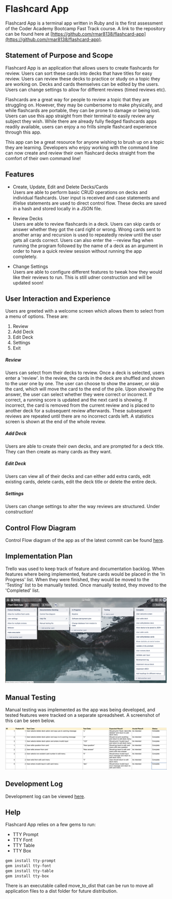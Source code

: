 # Flashcard App

Flashcard App is a terminal app written in Ruby and is the first assessment of the Coder Academy Bootcamp Fast Track course. A link to the repository can be found here at [https://github.com/rmar8138/flashcard-app](https://github.com/rmar8138/flashcard-app).

## Statement of Purpose and Scope

Flashcard App is an application that allows users to create flashcards for review. Users can sort these cards into decks that have titles for easy review. Users can review these decks to practice or study on a topic they are working on. Decks and cards themselves can be edited by the users. Users can change settings to allow for different reviews (timed reviews etc).

Flashcards are a great way for people to review a topic that they are struggling on. However, they may be cumbersome to make physically, and while flashcards are portable, they can be prone to damage or being lost. Users can use this app straight from their terminal to easily review any subject they wish. While there are already fully fledged flashcards apps readily available, users can enjoy a no frills simple flashcard experience through this app.

This app can be a great resource for anyone wishing to brush up on a topic they are learning. Developers who enjoy working with the command line can now create and review their own flashcard decks straight from the comfort of their own command line!

## Features

- Create, Update, Edit and Delete Decks/Cards  
  Users are able to perform basic CRUD operations on decks and individual flashcards. User input is received and case statements and if/else statements are used to direct control flow. These decks are saved in a hash and stored locally in a JSON file.

- Review Decks  
  Users are able to review flashcards in a deck. Users can skip cards or answer whether they got the card right or wrong. Wrong cards sent to another array and recursion is used to repeatedly review until the user gets all cards correct. Users can also enter the --review flag when running the program followed by the name of a deck as an argument in order to have a quick review session without running the app completely.

- Change Settings  
  Users are able to configure different features to tweak how they would like their reviews to run. This is still udner construction and will be updated soon!

## User Interaction and Experience

Users are greeted with a welcome screen which allows them to select from a menu of options. These are:

1. Review
2. Add Deck
3. Edit Deck
4. Settings
5. Exit

##### Review

Users can select from their decks to review. Once a deck is selected, users enter a 'review'. In the review, the cards in the deck are shuffled and shown to the user one by one. The user can choose to show the answer, or skip the card, which will move the card to the end of the pile. Upon showing the answer, the user can select whether they were correct or incorrect. If correct, a running score is updated and the next card is showing. If incorrect, the card is removed from the current review and is placed to another deck for a subsequent review afterwards. These subsequent reviews are repeated until there are no incorrect cards left. A statistics screen is shown at the end of the whole review.

##### Add Deck

Users are able to create their own decks, and are prompted for a deck title. They can then create as many cards as they want.

##### Edit Deck

Users can view all of their decks and can either add extra cards, edit existing cards, delete cards, edit the deck title or delete the entire deck.

##### Settings

Users can change settings to alter the way reviews are structured. Under construction!

## Control Flow Diagram

Control Flow diagram of the app as of the latest commit can be found [here](./docs/flashcard-app-flowchart.pdf).

## Implementation Plan

Trello was used to keep track of feature and documentation backlog. When features where being implemented, feature cards would be placed in the 'In Progress' list. When they were finished, they would be moved to the 'Testing' list to be manually tested. Once manually tested, they moved to the 'Completed' list.

![Trello Board](./docs/flashcard-app-trello.png)

## Manual Testing

Manual testing was implemented as the app was being developed, and tested features were tracked on a separate spreadsheet. A screenshot of this can be seen below.

![Manual testing spreadsheet](./docs/flashcard-app-manual-test.png)

## Development Log

Development log can be viewed [here](./development-log.md).

## Help

Flashcard App relies on a few gems to run:

- TTY Prompt
- TTY Font
- TTY Table
- TTY Box

```
gem install tty-prompt
gem install tty-font
gem install tty-table
gem install tty-box
```

There is an executable called move_to_dist that can be run to move all application files to a dist folder for future distribution.

